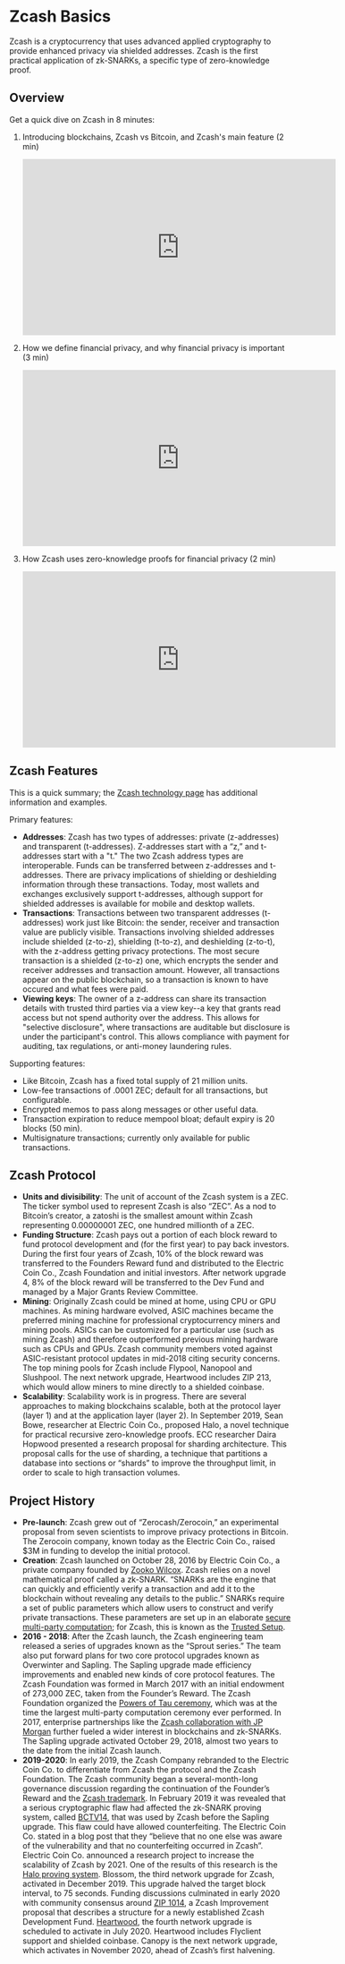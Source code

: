 # Zcash Basics

Zcash is a cryptocurrency that uses advanced applied cryptography to provide enhanced privacy via shielded addresses. Zcash is the first practical application of zk-SNARKs, a specific type of zero-knowledge proof.


## Overview

Get a quick dive on Zcash in 8 minutes:

1. Introducing blockchains, Zcash vs Bitcoin, and Zcash's main feature (2 min)

	<iframe width="560" height="315" src="https://www.youtube.com/embed/VHkZnuM-VLE" frameborder="0" allow="accelerometer; autoplay; encrypted-media; gyroscope; picture-in-picture" allowfullscreen></iframe>

1. How we define financial privacy, and why financial privacy is important (3 min)

	<iframe width="560" height="315" src="https://www.youtube.com/embed/SAbbEJzsJB0" frameborder="0" allow="accelerometer; autoplay; encrypted-media; gyroscope; picture-in-picture" allowfullscreen></iframe>

3. How Zcash uses zero-knowledge proofs for financial privacy (2 min)

	<iframe width="560" height="315" src="https://www.youtube.com/embed/4k5nI-ajDxk" frameborder="0" allow="accelerometer; autoplay; encrypted-media; gyroscope; picture-in-picture" allowfullscreen></iframe>

## Zcash Features

This is a quick summary; the [Zcash technology page](https://z.cash/technology/) has additional information and examples. 

Primary features: 
* **Addresses**: Zcash has two types of addresses: private (z-addresses) and transparent (t-addresses). Z-addresses start with a “z,” and t-addresses start with a "t."  The two Zcash address types are interoperable. Funds can be transferred between z-addresses and t-addresses. There are privacy implications of shielding or deshielding information through these transactions. Today, most wallets and exchanges exclusively support t-addresses, although support for shielded addresses is available for mobile and desktop wallets. 
* **Transactions**: Transactions between two transparent addresses (t-addresses) work just like Bitcoin: the sender, receiver and transaction value are publicly visible. Transactions involving shielded addresses include shielded (z-to-z), shielding (t-to-z), and deshielding (z-to-t), with the z-address getting privacy protections. The most secure transaction is a shielded (z-to-z) one, which encrypts the sender and receiver addresses and transaction amount. However, all transactions appear on the public blockchain, so a transaction is known to have occured and what fees were paid. 
* **Viewing keys**: The owner of a z-address can share its transaction details with trusted third parties via a view key--a key that grants read access but not spend authority over the address. This allows for "selective disclosure", where transactions are auditable but disclosure is under the participant's control. This allows compliance with payment for auditing, tax regulations, or anti-money laundering rules.


Supporting features: 
* Like Bitcoin, Zcash has a fixed total supply of 21 million units.
* Low-fee transactions of .0001 ZEC; default for all transactions, but configurable.
* Encrypted memos to pass along messages or other useful data.
* Transaction expiration to reduce mempool bloat; default expiry is 20 blocks (50 min).
* Multisignature transactions; currently only available for public transactions.


## Zcash Protocol 

* **Units and divisibility**: The unit of account of the Zcash system is a ZEC. The ticker symbol used to represent Zcash is also “ZEC”. As a nod to Bitcoin’s creator, a zatoshi is the smallest amount within Zcash representing 0.00000001 ZEC, one hundred millionth of a ZEC.
* **Funding Structure**: Zcash pays out a portion of each block reward to fund protocol development and (for the first year) to pay back investors. During the first four years of Zcash, 10% of the block reward was transferred to the Founders Reward fund and distributed to the Electric Coin Co., Zcash Foundation and initial investors. After network upgrade 4, 8% of the block reward will be transferred to the Dev Fund and managed by a Major Grants Review Committee.
* **Mining**: Originally Zcash could be mined at home, using CPU or GPU machines. As mining hardware evolved, ASIC machines became the preferred mining machine for professional cryptocurrency miners and mining pools. ASICs can be customized for a particular use (such as mining Zcash) and therefore outperformed previous mining hardware such as CPUs and GPUs. Zcash community members voted against ASIC-resistant protocol updates in mid-2018 citing security concerns. The top mining pools for Zcash include Flypool, Nanopool and Slushpool. 
The next network upgrade, Heartwood includes ZIP 213, which would allow miners to mine directly to a shielded coinbase.
* **Scalability**: Scalability work is in progress. There are several approaches to making blockchains scalable, both at the protocol layer (layer 1) and at the application layer (layer 2). In September 2019, Sean Bowe, researcher at Electric Coin Co., proposed Halo, a novel technique for practical recursive zero-knowledge proofs. ECC researcher Daira Hopwood presented a research proposal for sharding architecture. This proposal calls for the use of sharding, a technique that partitions a database into sections or “shards” to improve the throughput limit, in order to scale to high transaction volumes. 

## Project History 

* **Pre-launch**: Zcash grew out of “Zerocash/Zerocoin,” an experimental proposal from seven scientists to improve privacy protections in Bitcoin. The Zerocoin company, known today as the Electric Coin Co., raised $3M in funding to develop the initial protocol.
* **Creation**:  Zcash launched on October 28, 2016 by Electric Coin Co., a private company founded by [Zooko Wilcox](https://en.wikipedia.org/wiki/Zooko_Wilcox-O%27Hearn). Zcash relies on a novel mathematical proof called a zk-SNARK. “SNARKs are the engine that can quickly and efficiently verify a transaction and add it to the blockchain without revealing any details to the public.” SNARKs require a set of public parameters which allow users to construct and verify private transactions. These parameters are set up in an elaborate [secure multi-party computation](https://en.wikipedia.org/wiki/Secure_multi-party_computation); for Zcash, this is known as the [Trusted Setup](https://z.cash/technology/paramgen/).
* **2016 - 2018**: After the Zcash launch, the Zcash engineering team released a series of upgrades known as the “Sprout series.” The team also put forward plans for two core protocol upgrades known as Overwinter and Sapling. The Sapling upgrade made efficiency improvements and enabled new kinds of core protocol features. The Zcash Foundation was formed in March 2017 with an initial endowment of 273,000 ZEC, taken from the Founder’s Reward. The Zcash Foundation organized the [Powers of Tau ceremony](https://www.zfnd.org/blog/powers-of-tau/), which was at the time the largest multi-party computation ceremony ever performed.  In 2017, enterprise partnerships like the [Zcash collaboration with JP Morgan](https://electriccoin.co/blog/jpm-quorum-integration/) further fueled a wider interest in blockchains and zk-SNARKs. The Sapling upgrade activated October 29, 2018, almost two years to the date from the initial Zcash launch.
* **2019-2020**: In early 2019, the Zcash Company rebranded to the Electric Coin Co. to differentiate from Zcash the protocol and the Zcash Foundation. The Zcash community began a several-month-long governance discussion regarding the continuation of the Founder’s Reward and the [Zcash trademark](https://electriccoin.co/blog/electric-coin-co-donates-zcash-trademark-to-zcash-foundation/). In February 2019 it was revealed that a serious cryptographic flaw had affected the zk-SNARK proving system, called [BCTV14](https://eprint.iacr.org/2013/879), that was used by Zcash before the Sapling upgrade. This flaw could have allowed counterfeiting. The Electric Coin Co. stated in a blog post that they “believe that no one else was aware of the vulnerability and that no counterfeiting occurred in Zcash”. Electric Coin Co. announced a research project to increase the scalability of Zcash by 2021. One of the results of this research is the [Halo proving system](https://eprint.iacr.org/2019/1021). Blossom, the third network upgrade for Zcash, activated in December 2019. This upgrade halved the target block interval, to 75 seconds. Funding discussions culminated in early 2020 with community consensus around [ZIP 1014](https://zips.z.cash/zip-1014), a Zcash Improvement proposal that describes a structure for a newly established Zcash Development Fund. [Heartwood](https://z.cash/upgrade/heartwood/), the fourth network upgrade is scheduled to activate in July 2020. Heartwood includes Flyclient support and shielded coinbase. Canopy is the next network upgrade, which activates in November 2020, ahead of Zcash’s first halvening.